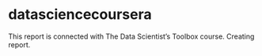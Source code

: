 # datasciencecoursera
This report is connected with The Data Scientist’s Toolbox course. Creating report.

